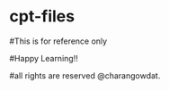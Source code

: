 # cpt-files
#This is for reference only




#Happy Learning!!








#all rights are reserved @charangowdat.
